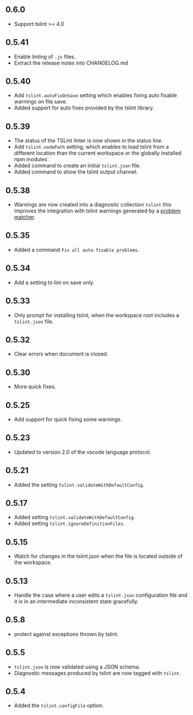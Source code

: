 ## 0.6.0
- Support tslint >= 4.0

## 0.5.41
- Enable linting of `.js` files.
- Extract the release notes into CHANGELOG.md

## 0.5.40
- Add `tslint.autoFixOnSave` setting which enables fixing auto fixable warnings on file save.
- Added support for auto fixes provided by the tslint library.

## 0.5.39
- The status of the TSLint linter is now shown in the status line.
- Add `tslint.nodePath` setting, which enables to load tslint from a different location than the current workspace or the globally installed npm modules`.
- Added command to create an initial `tslint.json` file.
- Added command to show the tslint output channel.

## 0.5.38
- Warnings are now created into a diagnostic collection `tslint` this improves the integration
with tslint warnings generated by a [problem matcher](https://code.visualstudio.com/docs/editor/tasks#_processing-task-output-with-problem-matchers).

## 0.5.35
- Added a command `Fix all auto-fixable problems`.

## 0.5.34
- Add a setting to lint on save only.

## 0.5.33
- Only prompt for installing tslint, when the workspace root includes a `tslint.json` file.

## 0.5.32
- Clear errors when document is closed.

## 0.5.30
- More quick fixes.

## 0.5.25
- Add support for quick fixing some warnings.

## 0.5.23
- Updated to version 2.0 of the vscode language protocol.

## 0.5.21
- Added the setting `tslint.validateWithDefaultConfig`.

## 0.5.17
- Added setting `tslint.validateWithDefaultConfig`.
- Added setting `tslint.ignoreDefinitionFiles`.

## 0.5.15
- Watch for changes in the tslint.json when the file is located outside of the workspace.

## 0.5.13
- Handle the case where a user edits a `tslint.json` configuration file and it is in an intermediate inconsistent state gracefully.

## 0.5.8
- protect against exceptions thrown by tslint.

## 0.5.5
- `tslint.json` is now validated using a JSON schema.
- Diagnostic messages produced by tslint are now tagged with `tslint`.

## 0.5.4
- Added the `tslint.configFile` option.